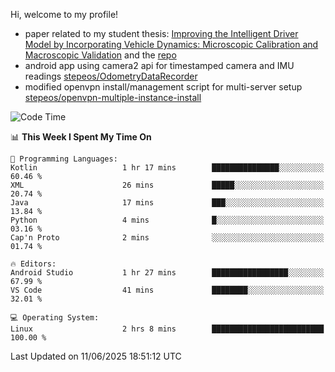 Hi, welcome to my profile!

* paper related to my student thesis: [Improving the Intelligent Driver Model by Incorporating Vehicle Dynamics: Microscopic Calibration and Macroscopic Validation](https://doi.org/10.48550/arXiv.2408.03722) and the [repo](https://github.com/stepeos/pycarmodel_calibration)
* android app using camera2 api for timestamped camera and IMU readings [stepeos/OdometryDataRecorder](https://github.com/stepeos/OdometryDataRecorder)
* modified openvpn install/management script for multi-server setup [stepeos/openvpn-multiple-instance-install](https://github.com/stepeos/openvpn-multiple-instance-install)

<!--START_SECTION:waka-->
![Code Time](http://img.shields.io/badge/Code%20Time-2%2C038%20hrs%2054%20mins-blue)

📊 **This Week I Spent My Time On** 

```text
💬 Programming Languages: 
Kotlin                   1 hr 17 mins        ███████████████░░░░░░░░░░   60.46 % 
XML                      26 mins             █████░░░░░░░░░░░░░░░░░░░░   20.74 % 
Java                     17 mins             ███░░░░░░░░░░░░░░░░░░░░░░   13.84 % 
Python                   4 mins              █░░░░░░░░░░░░░░░░░░░░░░░░   03.16 % 
Cap'n Proto              2 mins              ░░░░░░░░░░░░░░░░░░░░░░░░░   01.74 % 

🔥 Editors: 
Android Studio           1 hr 27 mins        █████████████████░░░░░░░░   67.99 % 
VS Code                  41 mins             ████████░░░░░░░░░░░░░░░░░   32.01 % 

💻 Operating System: 
Linux                    2 hrs 8 mins        █████████████████████████   100.00 % 
```


 Last Updated on 11/06/2025 18:51:12 UTC
<!--END_SECTION:waka-->

